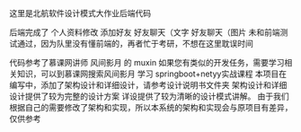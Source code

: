 这里是北航软件设计模式大作业后端代码

后端完成了
个人资料修改
添加好友
好友聊天（文字
好友聊天（图片 未和前端测试通过，因为队里没有懂前端的，再者忙于考研，不想在这里耽误时间



代码参考了慕课网讲师 风间影月 的 muxin
如果您有类似的开发任务，需要学习相关知识，可以到慕课网搜索风间影月 学习 springboot+netyy实战课程
本项目在编写中，添加了架构设计和详细设计，请参考设计说明书文件夹
架构设计和详细设计提供了较为完整的设计方案
详设提供了较为清晰的设计模式讲解。
由于我们根据自己的需要修改了架构和实现，所以本系统的架构和实现会与原项目有差异，仅供参考
